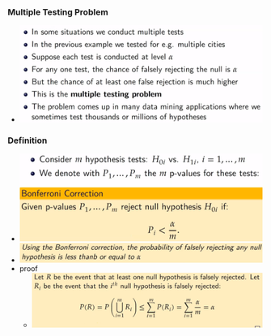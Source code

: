 ### Multiple Testing Problem
+ ![](../../../z_images/Pasted%20image%2020230115144536.png)

### Definition
+ ![](../../../z_images/Pasted%20image%2020230115145024.png)
+ ![](../../../z_images/Pasted%20image%2020230115145059.png)
+ proof
	+ ![](../../../z_images/Pasted%20image%2020230115145124.png)